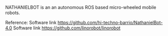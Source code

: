  NATHANIELBOT
is an an autonomous ROS based  micro-wheeled mobile robots.



Reference:
Software link https://github.com/hi-techno-barrio/NathanielBot-4.0
Software link https://github.com/linorobot/linorobot

